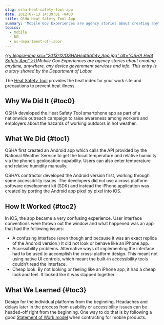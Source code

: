 ```yaml
---
slug: osha-heat-safety-tool-app
date: 2012-07-13 14:39:01 -0400
title: OSHA Heat Safety Tool App
summary: 'Mobile Gov Experiences are agency stories about creating anytime, anywhere, any device government services and info. This entry is a story shared by the Department of Labor. The Heat Safety Tool provides the heat index for your work site and precautions to prevent heat illness. Why We Did It OSHA developed the'
topics:
  - mobile
  - DOL
  - us-department-of-labor
---
```


_[{{< legacy-img src="2013/12/OSHAHeatSafety_App.jpg" alt="OSHA Heat Safety App" >}}](https://s3.amazonaws.com/digitalgov/_legacy-img/2013/12/OSHAHeatSafety_App.jpg)Mobile Gov Experiences are agency stories about creating anytime, anywhere, any device government services and info._ _This entry is a story shared by the Department of Labor._

The <a href="http://www.dol.gov/dol/apps/heatindex.htm" rel="nofollow">Heat Safety Tool</a> provides the heat index for your work site and precautions to prevent heat illness.

## <a name="x-Why We Did It"></a>Why We Did It {#toc0}

OSHA developed the Heat Safety Tool smartphone app as part of a nationwide outreach campaign to raise awareness among workers and employers about the hazards of working outdoors in hot weather.

## <a name="x-What We Did"></a>What We Did {#toc1}

OSHA first created an Android app which calls the API provided by the National Weather Service to get the local temperature and relative humidity via the phone&#8217;s geolocation capability. Users can also enter temperature and relative humidity manually.

OSHA&#8217;s contractor developed the Android version first, working through some accessibility issues. The developers did not use a cross platform software development kit (SDK) and instead the iPhone application was created by porting the Android app pixel by pixel into iOS.

## <a name="x-How It Worked"></a>How It Worked {#toc2}

In iOS, the app became a very confusing experience. User interface conventions were thrown out the window and what happened was an app that had the following issues:

  * A confusing interface (even though and because it was an exact replica of the Android version.) It did not look or behave like an iPhone app.
  * Accessibility problems. Alternative ways of implementing the interface had to be used to accomplish the cross-platform design. This meant not using native UI controls, which meant the built-in accessibility tools couldn&#8217;t read the interface.
  * Cheap look. By not looking or feeling like an iPhone app, it had a cheap look and feel. It looked like it was slapped together.

## <a name="x-What We Learned"></a>What We Learned {#toc3}

Design for the individual platforms from the beginning. Headaches and delays later in the process from usability or accessibility issues can be headed-off right from the beginning. One way to do that is by following a good [Statement of Work model](https://digital.gov/resources/mobile-sow-and-developer-qualifications/ "Mobile SOW and Developer Qualifications") when contracting for mobile products.

<span style="color: #000000;font-family: arial, helvetica, sans-serif;font-size: 12.727272033691406px;line-height: 17.27272605895996px;background-color: #ffffff"> </span>